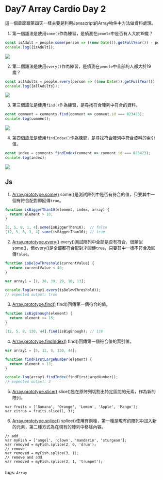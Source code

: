 # Day7 Array Cardio Day 2

這一個章節跟第四天一樣主要是利用Javascript的Array物件中方法做資料處理。

1. 第一個語法是使用`some()`作為練習，是偵測在`peoele`中是否有人大於19歲？

```javascript
const isAdult = people.some(person => ((new Date()).getFullYear()) - person.year >= 19);
console.log({isAdult});
```

![](https://i.imgur.com/tjlB1w5.png)


2. 第二個語法是使用`every()`作為練習，是偵測在`peoele`中全部的人都大於19歲？

```javascript
const allAdults = people.every(person => ((new Date()).getFullYear()) - person.year >= 19);
console.log({allAdults});
```

![](https://i.imgur.com/rxFwq1p.png)

3. 第三個語法是使用`find()`作為練習，是尋找符合陣列中符合的資料。

```javascript
const comment = comments.find(comment => comment.id === 823423);
console.log(comment);
```

![](https://i.imgur.com/dzkOET5.png)

4. 第四個語法是使用`findIndex()`作為練習，是尋找符合陣列中符合資料的索引值。

```javascript
const index = comments.findIndex(comment => comment.id === 823423);
console.log(index);
```

![](https://i.imgur.com/abGTDG0.png)

## Js

1. [Array.prototype.some()](https://developer.mozilla.org/en-US/docs/Web/JavaScript/Reference/Global_Objects/Array/forEach) 
   some()是測試陣列中是否有符合的值，只要其中一個有符合配對即回傳`true`。

```js
function isBiggerThan10(element, index, array) {
  return element > 10;
}

[2, 5, 8, 1, 4].some(isBiggerThan10);  // false
[12, 5, 8, 1, 4].some(isBiggerThan10); // true
```

2. [Array.prototype.every()](https://developer.mozilla.org/en-US/docs/Web/JavaScript/Reference/Global_Objects/Array/every) 
   every()測試陣列中全部是否有符合，很類似some()，但every()是全部都符合配對才回傳`true`，只要其中一樣不符合及回傳`false`。

```js
function isBelowThreshold(currentValue) {
  return currentValue < 40;
}

var array1 = [1, 30, 39, 29, 10, 13];

console.log(array1.every(isBelowThreshold));
// expected output: true
```

3. [Array.prototype.find()](https://developer.mozilla.org/en-US/docs/Web/JavaScript/Reference/Global_Objects/Array/find) 
   find()回傳第一個符合的值。

```js
function isBigEnough(element) {
  return element >= 15;
}

[12, 5, 8, 130, 44].find(isBigEnough); // 130
```

4. [Array.prototype.findIndex()](https://developer.mozilla.org/en-US/docs/Web/JavaScript/Reference/Global_Objects/Array/findIndex) 
   find()回傳第一個符合值的索引值。

```js
var array1 = [5, 12, 8, 130, 44];

function findFirstLargeNumber(element) {
  return element > 13;
}

console.log(array1.findIndex(findFirstLargeNumber));
// expected output: 3
```

5. [Array.prototype.slice()](https://developer.mozilla.org/en-US/docs/Web/JavaScript/Reference/Global_Objects/Array/slice)
   slice()是在原陣列切割出特定區間的元素，作為新的陣列。
   
```javascript=
var fruits = ['Banana', 'Orange', 'Lemon', 'Apple', 'Mango'];
var citrus = fruits.slice(1, 3);

```

6. [Array.prototype.splice()](https://developer.mozilla.org/en-US/docs/Web/JavaScript/Reference/Global_Objects/Array/splice)
   splice()使用有兩種，第一種是現有的陣列中加入新的元素，第二種方式為在現有的陣列中移除內容。

```javascript=
// add
var myFish = ['angel', 'clown', 'mandarin', 'sturgeon'];
var removed = myFish.splice(2, 0, 'drum');
// remove
var removed = myFish.splice(3, 1);
// remove and add
var removed = myFish.splice(2, 1, 'trumpet');
```

###### tags: `Array`